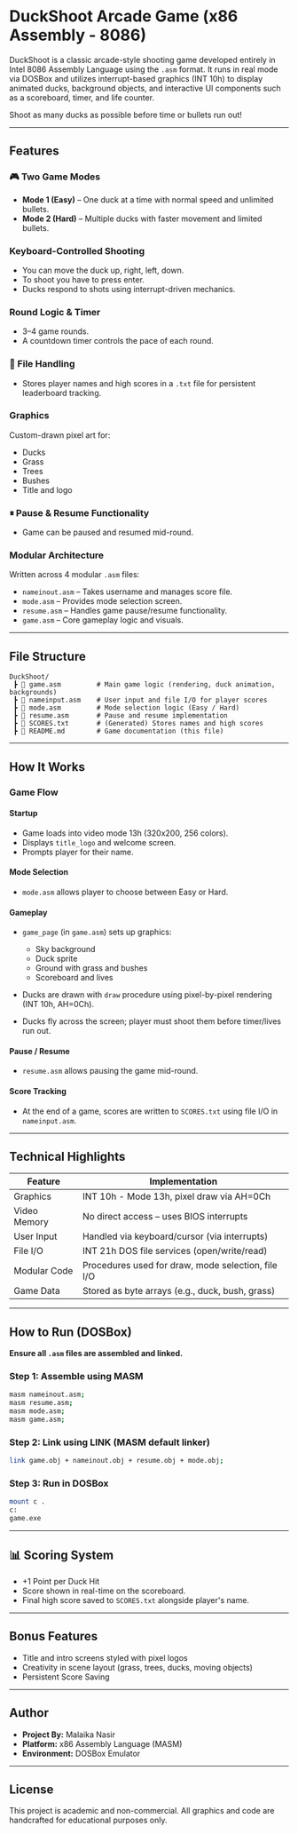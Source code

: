 # DuckShoot Arcade Game (x86 Assembly - 8086)

DuckShoot is a classic arcade-style shooting game developed entirely in Intel 8086 Assembly Language using the `.asm` format. It runs in real mode via DOSBox and utilizes interrupt-based graphics (INT 10h) to display animated ducks, background objects, and interactive UI components such as a scoreboard, timer, and life counter.

Shoot as many ducks as possible before time or bullets run out!

---

##  Features

### 🎮 Two Game Modes

* **Mode 1 (Easy)** – One duck at a time with normal speed and unlimited bullets.
* **Mode 2 (Hard)** – Multiple ducks with faster movement and limited bullets.

###  Keyboard-Controlled Shooting

* You can move the duck up, right, left, down.
* To shoot you have to press enter.
* Ducks respond to shots using interrupt-driven mechanics.

###  Round Logic & Timer

* 3–4 game rounds.
* A countdown timer controls the pace of each round.

### 💾 File Handling

* Stores player names and high scores in a `.txt` file for persistent leaderboard tracking.

###  Graphics

Custom-drawn pixel art for:

* Ducks
* Grass
* Trees
* Bushes
* Title and logo

### ⏸ Pause & Resume Functionality

* Game can be paused and resumed mid-round.

###  Modular Architecture

Written across 4 modular `.asm` files:

* `nameinout.asm` – Takes username and manages score file.
* `mode.asm` – Provides mode selection screen.
* `resume.asm` – Handles game pause/resume functionality.
* `game.asm` – Core gameplay logic and visuals.

---

##  File Structure

```
DuckShoot/
 ┣ 📄 game.asm         # Main game logic (rendering, duck animation, backgrounds)
 ┣ 📄 nameinput.asm    # User input and file I/O for player scores
 ┣ 📄 mode.asm         # Mode selection logic (Easy / Hard)
 ┣ 📄 resume.asm       # Pause and resume implementation
 ┣ 📄 SCORES.txt       # (Generated) Stores names and high scores
 ┣ 📄 README.md        # Game documentation (this file)
```

---

##  How It Works

### Game Flow

#### Startup

* Game loads into video mode 13h (320x200, 256 colors).
* Displays `title_logo` and welcome screen.
* Prompts player for their name.

#### Mode Selection

* `mode.asm` allows player to choose between Easy or Hard.

#### Gameplay

* `game_page` (in `game.asm`) sets up graphics:

  * Sky background
  * Duck sprite
  * Ground with grass and bushes
  * Scoreboard and lives
* Ducks are drawn with `draw` procedure using pixel-by-pixel rendering (INT 10h, AH=0Ch).
* Ducks fly across the screen; player must shoot them before timer/lives run out.

#### Pause / Resume

* `resume.asm` allows pausing the game mid-round.

#### Score Tracking

* At the end of a game, scores are written to `SCORES.txt` using file I/O in `nameinput.asm`.

---

##  Technical Highlights

| Feature      | Implementation                                     |
| ------------ | -------------------------------------------------- |
| Graphics     | INT 10h - Mode 13h, pixel draw via AH=0Ch          |
| Video Memory | No direct access – uses BIOS interrupts            |
| User Input   | Handled via keyboard/cursor (via interrupts)       |
| File I/O     | INT 21h DOS file services (open/write/read)        |
| Modular Code | Procedures used for draw, mode selection, file I/O |
| Game Data    | Stored as byte arrays (e.g., duck, bush, grass)    |

---

##  How to Run (DOSBox)

 **Ensure all `.asm` files are assembled and linked.**

### Step 1: Assemble using MASM

```bash
masm nameinout.asm;
masm resume.asm;
masm mode.asm;
masm game.asm;
```

### Step 2: Link using LINK (MASM default linker)

```bash
link game.obj + nameinout.obj + resume.obj + mode.obj;
```

### Step 3: Run in DOSBox

```bash
mount c .
c:
game.exe
```

---



## 📊 Scoring System

* +1 Point per Duck Hit
* Score shown in real-time on the scoreboard.
* Final high score saved to `SCORES.txt` alongside player's name.

---

##  Bonus Features

*  Title and intro screens styled with pixel logos
*  Creativity in scene layout (grass, trees, ducks, moving objects)
*  Persistent Score Saving

---

##  Author

* **Project By:** Malaika Nasir
* **Platform:** x86 Assembly Language (MASM)
* **Environment:** DOSBox Emulator

---

## License

This project is academic and non-commercial. All graphics and code are handcrafted for educational purposes only.
